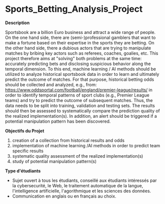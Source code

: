 # Sports_Betting_Analysis_Project

**Description**

Sportsbook are a billion Euro business and attract a wide range of people. On the one hand side, there are (semi-)professional gamblers that want to make a fortune based on their expertise in the sports they are betting. On the other hand side, there a dubious actors that are trying to manipulate matches by bribing key actors such as referees, coaches, goalies, etc. This project therefore aims at "solving" both problems at the same time: accurately predicting bets and disclosing suspicious behavior along the temporal dimension. To this end, machine learning / AI methods should be utilized to analyze historical sportsbook data in order to learn and ultimately predict the outcome of matches. For that purpose, historical betting odds should be collected and analyzed, e.g., from:
https://www.oddsportal.com/football/england/premier-league/results/
in order to identify temporal patterns of sport clubs (e.g., Premier League teams) and try to predict the outcome of subsequent matches. Thus, the data needs to be split into training, validation and testing sets. The results should then be assessed to systematically compare the prediction quality of the realized implementation(s). In addition, an alert should be triggered if a potential manipulation pattern has been discovered.

**Objectifs du Projet**

1) creation of a collection from historical results and odds
2) implementation of machine learning /AI methods in order to predict team specific results
3) systematic quality assessment of the realized implementation(s)
4) study of potential manipulation pattern(s)

**Type d'étudiants**

- Sujet ouvert à tous les étudiants, conseillé aux étudiants intéressés par la cybersecurité, le Web, le traitement automatique de la langue, l'intelligence artificielle, l'agorithmique et les sciences des données.
- Communication en anglais ou en français au choix.
